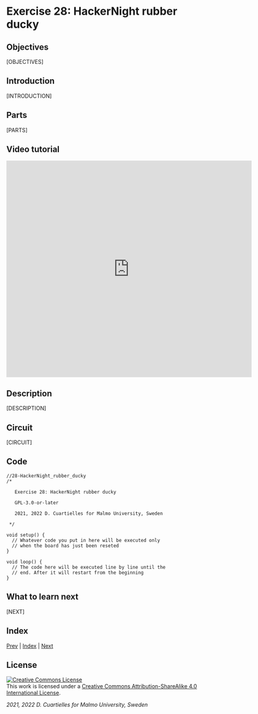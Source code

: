 # Exercise 28: HackerNight rubber ducky

## Objectives

[OBJECTIVES]

## Introduction

[INTRODUCTION]

## Parts

[PARTS]

## Video tutorial

<iframe src="https://player.vimeo.com/video/528555129?h=f045b7f6c3" width="640" height="564" frameborder="0" allow="autoplay; fullscreen" allowfullscreen></iframe>

## Description

[DESCRIPTION]

## Circuit

[CIRCUIT]

## Code

```c_cpp
//28-HackerNight_rubber_ducky
/*

   Exercise 28: HackerNight rubber ducky

   GPL-3.0-or-later

   2021, 2022 D. Cuartielles for Malmo University, Sweden

 */

void setup() {
  // Whatever code you put in here will be executed only 
  // when the board has just been reseted
}

void loop() {
  // The code here will be executed line by line until the 
  // end. After it will restart from the beginning
}
```

## What to learn next

[NEXT]

## Index

[Prev](../27-Serial_communication/27-Serial_communication.md) |  [Index](../course_index.md) |  [Next](../29-Non_blocking_code_single_LED/29-Non_blocking_code_single_LED.md)

## License

<a rel="license" href="http://creativecommons.org/licenses/by-sa/4.0/"><img alt="Creative Commons License" style="border-width:0" src="https://i.creativecommons.org/l/by-sa/4.0/80x15.png" /></a><br />This work is licensed under a <a rel="license" href="http://creativecommons.org/licenses/by-sa/4.0/">Creative Commons Attribution-ShareAlike 4.0 International License</a>.

*2021, 2022 D. Cuartielles for Malmo University, Sweden*
